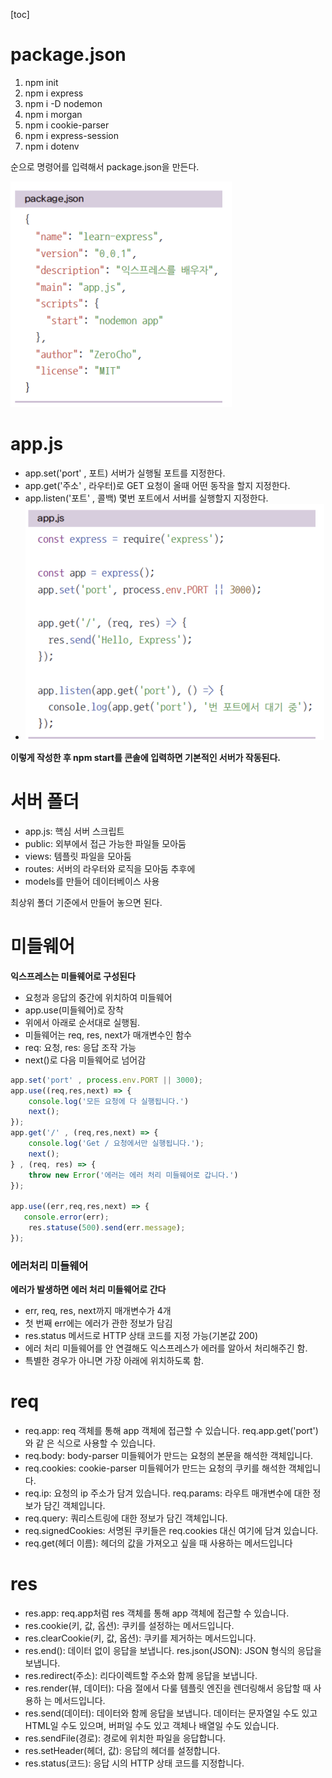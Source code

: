 [toc]

# package.json 

1. npm init
2. npm i express
3. npm i -D nodemon
4. npm i morgan 
5. npm i cookie-parser 
6. npm i express-session 
7. npm i dotenv

순으로 명령어를 입력해서 package.json을 만든다.

![image-20230322174644600](./images/image-20230322174644600.png)



# app.js

* app.set('port' , 포트) 서버가 실행될 포트를 지정한다.
* app.get('주소' , 라우터)로 GET 요청이 올때 어떤 동작을 할지 지정한다.
* app.listen('포트' , 콜백) 몇번 포트에서 서버를 실행할지 지정한다.
* ![image-20230322174752972](./images/image-20230322174752972.png)

**이렇게 작성한 후 npm start를 콘솔에 입력하면 기본적인 서버가 작동된다.**



# 서버 폴더

* app.js: 핵심 서버 스크립트 
* public: 외부에서 접근 가능한 파일들 모아둠 
* views: 템플릿 파일을 모아둠
*  routes: 서버의 라우터와 로직을 모아둠 추후에 
* models를 만들어 데이터베이스 사용

최상위 폴더 기준에서 만들어 놓으면 된다.



# 미들웨어

**익스프레스는 미들웨어로 구성된다**

* 요청과 응답의 중간에 위치하여 미들웨어 
* app.use(미들웨어)로 장착 
* 위에서 아래로 순서대로 실행됨. 
* 미들웨어는 req, res, next가 매개변수인 함수 
* req: 요청, res: 응답 조작 가능 
* next()로 다음 미들웨어로 넘어감



``` javascript
app.set('port' , process.env.PORT || 3000);
app.use((req,res,next) => {
    console.log('모든 요청에 다 실행됩니다.')
    next();
});
app.get('/' , (req,res,next) => {
    console.log('Get / 요청에서만 실행됩니다.');
    next();
} , (req, res) => {
    throw new Error('에러는 에러 처리 미들웨어로 갑니다.')
});

app.use((err,req,res,next) => {
   console.error(err);
    res.statuse(500).send(err.message);
});
```



### 에러처리 미들웨어

**에러가 발생하면 에러 처리 미들웨어로 간다**

* err, req, res, next까지 매개변수가 4개 
* 첫 번째 err에는 에러가 관한 정보가 담김 
* res.status 메서드로 HTTP 상태 코드를 지정 가능(기본값 200) 
* 에러 처리 미들웨어를 안 연결해도 익스프레스가 에러를 알아서 처리해주긴 함. 
* 특별한 경우가 아니면 가장 아래에 위치하도록 함.





# req

* req.app: req 객체를 통해 app 객체에 접근할 수 있습니다. req.app.get('port')와 같 은 식으로 사용할 수 있습니다.
*  req.body: body-parser 미들웨어가 만드는 요청의 본문을 해석한 객체입니다. 
* req.cookies: cookie-parser 미들웨어가 만드는 요청의 쿠키를 해석한 객체입니다. 
* req.ip: 요청의 ip 주소가 담겨 있습니다. req.params: 라우트 매개변수에 대한 정보가 담긴 객체입니다. 
* req.query: 쿼리스트링에 대한 정보가 담긴 객체입니다. 
* req.signedCookies: 서명된 쿠키들은 req.cookies 대신 여기에 담겨 있습니다. 
* req.get(헤더 이름): 헤더의 값을 가져오고 싶을 때 사용하는 메서드입니다



# res

* res.app: req.app처럼 res 객체를 통해 app 객체에 접근할 수 있습니다. 
* res.cookie(키, 값, 옵션): 쿠키를 설정하는 메서드입니다.
*  res.clearCookie(키, 값, 옵션): 쿠키를 제거하는 메서드입니다. 
* res.end(): 데이터 없이 응답을 보냅니다. res.json(JSON): JSON 형식의 응답을 보냅니다.
* res.redirect(주소): 리다이렉트할 주소와 함께 응답을 보냅니다. 
* res.render(뷰, 데이터): 다음 절에서 다룰 템플릿 엔진을 렌더링해서 응답할 때 사용하 는 메서드입니다. 
* res.send(데이터): 데이터와 함께 응답을 보냅니다. 데이터는 문자열일 수도 있고HTML일 수도 있으며, 버퍼일 수도 있고 객체나 배열일 수도 있습니다.
* res.sendFile(경로): 경로에 위치한 파일을 응답합니다. 
* res.setHeader(헤더, 값): 응답의 헤더를 설정합니다. 
* res.status(코드): 응답 시의 HTTP 상태 코드를 지정합니다.